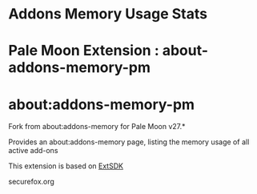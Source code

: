 Addons Memory Usage Stats
===

Pale Moon Extension : about-addons-memory-pm
===

about:addons-memory-pm
===

Fork from about:addons-memory for Pale Moon v27.*

Provides an about:addons-memory page, listing the memory usage of all active add-ons

This extension is based on [ExtSDK](https://github.com/nmaier/extsdk/)


securefox.org
